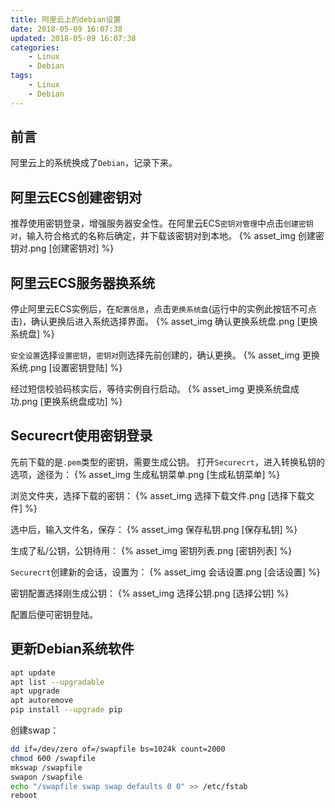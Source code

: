 ```yaml
---
title: 阿里云上的debian设置
date: 2018-05-09 16:07:38
updated: 2018-05-09 16:07:38
categories:
    - Linux
    - Debian
tags:
    - Linux
    - Debian
---
```

## 前言
阿里云上的系统换成了`Debian`，记录下来。

## 阿里云ECS创建密钥对
推荐使用密钥登录，增强服务器安全性。在阿里云ECS`密钥对管理`中点击`创建密钥对`，输入符合格式的名称后确定，并下载该密钥对到本地。
{% asset_img 创建密钥对.png [创建密钥对] %}

<!-- more -->

## 阿里云ECS服务器换系统
停止阿里云ECS实例后，在`配置信息`，点击`更换系统盘`(运行中的实例此按钮不可点击)，确认更换后进入系统选择界面。
{% asset_img 确认更换系统盘.png [更换系统盘] %}

`安全设置`选择`设置密钥`，`密钥对`则选择先前创建的，确认更换。
{% asset_img 更换系统.png [设置密钥登陆] %}

经过短信校验码核实后，等待实例自行启动。
{% asset_img 更换系统盘成功.png [更换系统盘成功] %}

## Securecrt使用密钥登录
先前下载的是`.pem`类型的密钥，需要生成公钥。
打开`Securecrt`，进入转换私钥的选项，途径为：
{% asset_img 生成私钥菜单.png [生成私钥菜单] %}

浏览文件夹，选择下载的密钥：
{% asset_img 选择下载文件.png [选择下载文件] %}

选中后，输入文件名，保存：
{% asset_img 保存私钥.png [保存私钥] %}

生成了私/公钥，公钥待用：
{% asset_img 密钥列表.png [密钥列表] %}

`Securecrt`创建新的会话，设置为：
{% asset_img 会话设置.png [会话设置] %}

密钥配置选择刚生成公钥：
{% asset_img 选择公钥.png [选择公钥] %}

配置后便可密钥登陆。

## 更新Debian系统软件
``` bash
apt update
apt list --upgradable
apt upgrade
apt autoremove
pip install --upgrade pip
```
创建swap：
``` bash
dd if=/dev/zero of=/swapfile bs=1024k count=2000
chmod 600 /swapfile
mkswap /swapfile
swapon /swapfile
echo "/swapfile swap swap defaults 0 0" >> /etc/fstab
reboot
```
